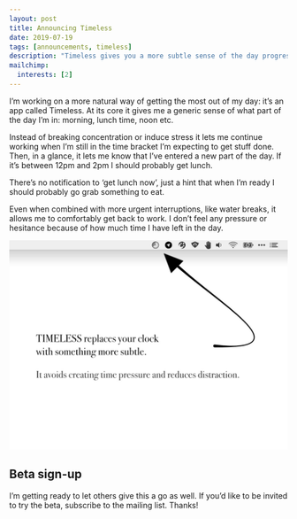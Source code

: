 ```yaml
---
layout: post
title: Announcing Timeless
date: 2019-07-19
tags: [announcements, timeless]
description: "Timeless gives you a more subtle sense of the day progressing. Reducing time pressure and distraction."
mailchimp:
  interests: [2]
---
```


I’m working on a more natural way of getting the most out of my day: it’s an app called Timeless. At its core it gives me a generic sense of what part of the day I’m in: morning, lunch time, noon etc.

Instead of breaking concentration or induce stress it lets me continue working when I’m still in the time bracket I’m expecting to get stuff done. Then, in a glance, it lets me know that I’ve entered a new part of the day. If it’s between 12pm and 2pm I should probably get lunch.

There’s no notification to ‘get lunch now’, just a hint that when I’m ready I should probably go grab something to eat.

Even when combined with more urgent interruptions, like water breaks, it allows me to comfortably get back to work. I don’t feel any pressure or hesitance because of how much time I have left in the day.

![A screenshot of Timeless menu bar icon](/assets/img/app/timeless-Promise@2x.jpg)

## Beta sign-up
I’m getting ready to let others give this a go as well. If you’d like to be invited to try the beta, subscribe to the mailing list. Thanks!
